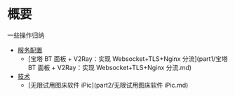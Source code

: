 # 概要

一些操作归纳

* [服务配置](part1/README.md)
  * [宝塔 BT 面板 + V2Ray：实现 Websocket+TLS+Nginx 分流](part1/宝塔 BT 面板 + V2Ray：实现 Websocket+TLS+Nginx 分流.md)
* [技术](part2/README.md)
  - [无限试用图床软件 iPic](part2/无限试用图床软件 iPic.md)



